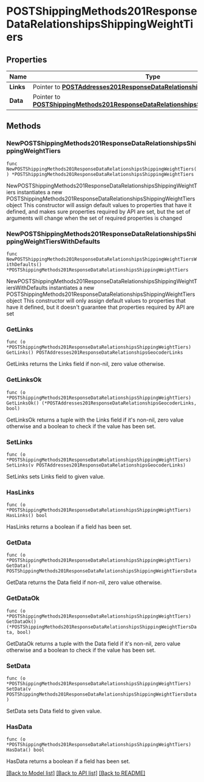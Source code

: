 # POSTShippingMethods201ResponseDataRelationshipsShippingWeightTiers

## Properties

Name | Type | Description | Notes
------------ | ------------- | ------------- | -------------
**Links** | Pointer to [**POSTAddresses201ResponseDataRelationshipsGeocoderLinks**](POSTAddresses201ResponseDataRelationshipsGeocoderLinks.md) |  | [optional] 
**Data** | Pointer to [**POSTShippingMethods201ResponseDataRelationshipsShippingWeightTiersData**](POSTShippingMethods201ResponseDataRelationshipsShippingWeightTiersData.md) |  | [optional] 

## Methods

### NewPOSTShippingMethods201ResponseDataRelationshipsShippingWeightTiers

`func NewPOSTShippingMethods201ResponseDataRelationshipsShippingWeightTiers() *POSTShippingMethods201ResponseDataRelationshipsShippingWeightTiers`

NewPOSTShippingMethods201ResponseDataRelationshipsShippingWeightTiers instantiates a new POSTShippingMethods201ResponseDataRelationshipsShippingWeightTiers object
This constructor will assign default values to properties that have it defined,
and makes sure properties required by API are set, but the set of arguments
will change when the set of required properties is changed

### NewPOSTShippingMethods201ResponseDataRelationshipsShippingWeightTiersWithDefaults

`func NewPOSTShippingMethods201ResponseDataRelationshipsShippingWeightTiersWithDefaults() *POSTShippingMethods201ResponseDataRelationshipsShippingWeightTiers`

NewPOSTShippingMethods201ResponseDataRelationshipsShippingWeightTiersWithDefaults instantiates a new POSTShippingMethods201ResponseDataRelationshipsShippingWeightTiers object
This constructor will only assign default values to properties that have it defined,
but it doesn't guarantee that properties required by API are set

### GetLinks

`func (o *POSTShippingMethods201ResponseDataRelationshipsShippingWeightTiers) GetLinks() POSTAddresses201ResponseDataRelationshipsGeocoderLinks`

GetLinks returns the Links field if non-nil, zero value otherwise.

### GetLinksOk

`func (o *POSTShippingMethods201ResponseDataRelationshipsShippingWeightTiers) GetLinksOk() (*POSTAddresses201ResponseDataRelationshipsGeocoderLinks, bool)`

GetLinksOk returns a tuple with the Links field if it's non-nil, zero value otherwise
and a boolean to check if the value has been set.

### SetLinks

`func (o *POSTShippingMethods201ResponseDataRelationshipsShippingWeightTiers) SetLinks(v POSTAddresses201ResponseDataRelationshipsGeocoderLinks)`

SetLinks sets Links field to given value.

### HasLinks

`func (o *POSTShippingMethods201ResponseDataRelationshipsShippingWeightTiers) HasLinks() bool`

HasLinks returns a boolean if a field has been set.

### GetData

`func (o *POSTShippingMethods201ResponseDataRelationshipsShippingWeightTiers) GetData() POSTShippingMethods201ResponseDataRelationshipsShippingWeightTiersData`

GetData returns the Data field if non-nil, zero value otherwise.

### GetDataOk

`func (o *POSTShippingMethods201ResponseDataRelationshipsShippingWeightTiers) GetDataOk() (*POSTShippingMethods201ResponseDataRelationshipsShippingWeightTiersData, bool)`

GetDataOk returns a tuple with the Data field if it's non-nil, zero value otherwise
and a boolean to check if the value has been set.

### SetData

`func (o *POSTShippingMethods201ResponseDataRelationshipsShippingWeightTiers) SetData(v POSTShippingMethods201ResponseDataRelationshipsShippingWeightTiersData)`

SetData sets Data field to given value.

### HasData

`func (o *POSTShippingMethods201ResponseDataRelationshipsShippingWeightTiers) HasData() bool`

HasData returns a boolean if a field has been set.


[[Back to Model list]](../README.md#documentation-for-models) [[Back to API list]](../README.md#documentation-for-api-endpoints) [[Back to README]](../README.md)


